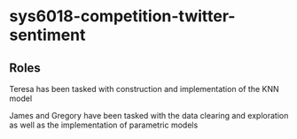# sys6018-competition-twitter-sentiment
## Roles
Teresa has been tasked with construction and implementation of the KNN model

James and Gregory have been tasked with the data clearing and exploration as well as the implementation of parametric models

